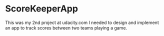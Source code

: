 # ScoreKeeperApp
This was my 2nd project at udacity.com
I needed to design and implement an app to track scores between two teams playing a game.

